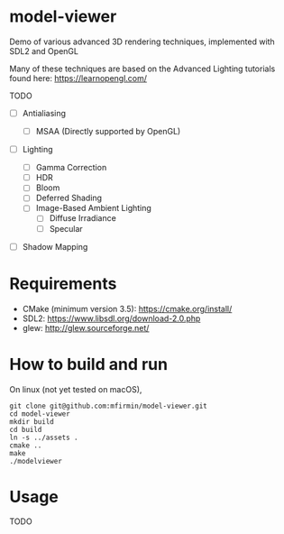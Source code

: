 # model-viewer
Demo of various advanced 3D rendering techniques, implemented with SDL2 and OpenGL 

Many of these techniques are based on the Advanced Lighting tutorials found here: https://learnopengl.com/

TODO
- [ ] Antialiasing
  - [ ] MSAA (Directly supported by OpenGL)
- [ ] Lighting
  - [ ] Gamma Correction
  - [ ] HDR
  - [ ] Bloom
  - [ ] Deferred Shading
  - [ ] Image-Based Ambient Lighting
      - [ ] Diffuse Irradiance
      - [ ] Specular
- [ ] Shadow Mapping


# Requirements
- CMake (minimum version 3.5): https://cmake.org/install/
- SDL2: https://www.libsdl.org/download-2.0.php
- glew: http://glew.sourceforge.net/

# How to build and run
On linux (not yet tested on macOS), 
```
git clone git@github.com:mfirmin/model-viewer.git
cd model-viewer
mkdir build
cd build
ln -s ../assets .
cmake ..
make
./modelviewer
```

# Usage
TODO
